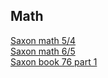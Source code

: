 ## Math<br>
[Saxon math 5/4](math/math1.md) <br>
[Saxon math 6/5](math/math2.md) <br>
[Saxon book 76 part 1](math/math3.md) <br>
